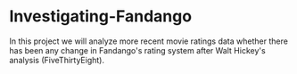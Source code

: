 # Investigating-Fandango
In this project we will analyze more recent movie ratings data whether there has been any change in Fandango's rating system after Walt Hickey's analysis  (FiveThirtyEight).
